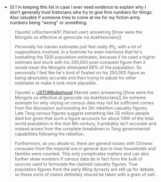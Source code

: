 - [I] I'm keeping this list in case I ever need evidence to explain why I don't generally trust historians who try to give firm numbers for things. Also valuable if someone tries to come at me for my fiction army numbers being "wrong" or something. 

> [!quote] u/Kochevnik81 (flaired user) answering [[how were the Mongols so effective at genocide via AskHistorians]]
> 
> Personally his Iranian estimates just feel really iffy, with a _lot_ of suppositions involved. In a footnote he even mentions that he's lowballing the 1200 population estimates, because if he used a higher estimate and stuck with his 250,000 post-conquest figure then it would mean the Mongols eliminated 99% of the population. So personally I feel like he's kind of fixated on his 250,000 figure as being absolutely accurate and then trying to adjust his other estimates to make it look more plausible.

> [!quote] u /[JSTORRobinhood](https://www.reddit.com/user/JSTORRobinhood/) (flaired user) answering [[how were the Mongols so effective at genocide via AskHistorians]]
> An extreme example for why relying on census data may not be sufficient comes from the discussion surrounding An Shi rebellion casualty figures. Late Tang census figures suggest something like 35 million people died but given that such a figure accounts for about 1/6th of the total world population in the mid-8th century, it probably isn't accurate and instead arises from the complete breakdown in Tang governmental capabilities following the rebellion.
> 
> Furthermore, as you allude to, there are general issues with Chinese censuses from the imperial era in general due to how households and families were counted. This only complicates matters and can also further skew numbers if census data do in fact form the bulk of sources used to formulate the claimed casualty figures. True population figures from the early Ming dynasty are still up for debate, so these sorts of claims definitely should be taken with a grain of salt.

